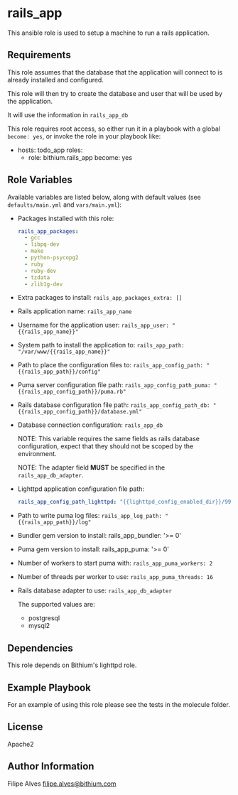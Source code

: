 rails_app
=========

This ansible role is used to setup a machine to run a rails application.

Requirements
------------

This role assumes that the database that the application will connect to is already installed and configured.

This role will then try to create the database and user that will be used by the application.

It will use the information in `rails_app_db`

This role requires root access, so either run it in a playbook with a
global `become: yes`, or invoke the role in your playbook like:

- hosts: todo_app
  roles:
    - role: bithium.rails_app
      become: yes

Role Variables
--------------

Available variables are listed below, along with default values (see `defaults/main.yml` and `vars/main.yml`):

 * Packages installed with this role:

   ```yaml
   rails_app_packages:
     - gcc
     - libpq-dev
     - make
     - python-psycopg2
     - ruby
     - ruby-dev
     - tzdata
     - zlib1g-dev
   ```

 * Extra packages to install: `rails_app_packages_extra: []`

 * Rails application name: `rails_app_name`

 * Username for the application user: `rails_app_user: "{{rails_app_name}}"`

 * System path to install the application to: `rails_app_path: "/var/www/{{rails_app_name}}"`

 * Path to place the configuration files to: `rails_app_config_path: "{{rails_app_path}}/config"`

 * Puma server configuration file path: `rails_app_config_path_puma: "{{rails_app_config_path}}/puma.rb"`

 * Rails database configuration file path: `rails_app_config_path_db: "{{rails_app_config_path}}/database.yml"`

 * Database connection configuration: `rails_app_db`

   NOTE: This variable requires the same fields as rails database configuration, expect that they should not be
   scoped by the environment.

   NOTE: The adapter field **MUST** be specified in the `rails_app_db_adapter`.

 * Lighttpd application configuration file path:

   ```yaml
   rails_app_config_path_lighttpd: "{{lighttpd_config_enabled_dir}}/99-{{rails_app_name}}.conf"
   ```

 * Path to write puma log files: `rails_app_log_path: "{{rails_app_path}}/log"`

 * Bundler gem version to install: rails_app_bundler: '>= 0'

 * Puma gem version to install: rails_app_puma: '>= 0'

 * Number of workers to start puma with: `rails_app_puma_workers: 2`

 * Number of threads per worker to use: `rails_app_puma_threads: 16`

 * Rails database adapter to use: `rails_app_db_adapter`

   The supported values are:
   - postgresql
   - mysql2

Dependencies
------------

This role depends on Bithium's lighttpd role.

Example Playbook
----------------

For an example of using this role please see the tests in the molecule folder.

License
-------

Apache2

Author Information
------------------

Filipe Alves <filipe.alves@bithium.com>
